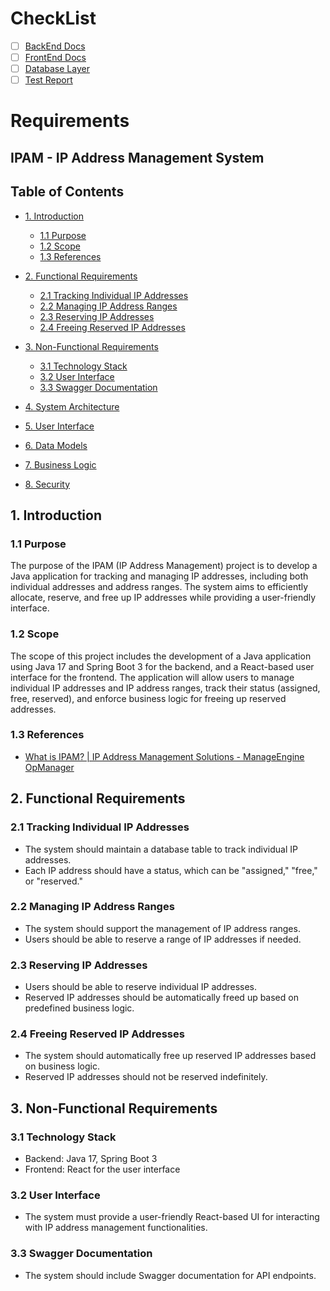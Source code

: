 # CheckList
- [ ] [BackEnd Docs](#task-1)
- [ ] [FrontEnd Docs](#task-2)
- [ ] [Database Layer](#task-3)
- [ ] [Test Report](#task-4)

# Requirements
## IPAM - IP Address Management System

## Table of Contents
- [1. Introduction](#1-introduction)
  - [1.1 Purpose](#11-purpose)
  - [1.2 Scope](#12-scope)
  - [1.3 References](#14-references)

- [2. Functional Requirements](#2-functional-requirements)
  - [2.1 Tracking Individual IP Addresses](#21-tracking-individual-ip-addresses)
  - [2.2 Managing IP Address Ranges](#22-managing-ip-address-ranges)
  - [2.3 Reserving IP Addresses](#23-reserving-ip-addresses)
  - [2.4 Freeing Reserved IP Addresses](#24-freeing-reserved-ip-addresses)

- [3. Non-Functional Requirements](#3-non-functional-requirements)
  - [3.1 Technology Stack](#31-technology-stack)
  - [3.2 User Interface](#32-user-interface)
  - [3.3 Swagger Documentation](#33-swagger-documentation)

- [4. System Architecture](#4-system-architecture)

- [5. User Interface](#5-user-interface)

- [6. Data Models](#6-data-models)

- [7. Business Logic](#7-business-logic)

- [8. Security](#8-security)

## 1. Introduction

### 1.1 Purpose
The purpose of the IPAM (IP Address Management) project is to develop a Java application for tracking and managing IP addresses, including both individual addresses and address ranges. The system aims to efficiently allocate, reserve, and free up IP addresses while providing a user-friendly interface.

### 1.2 Scope
The scope of this project includes the development of a Java application using Java 17 and Spring Boot 3 for the backend, and a React-based user interface for the frontend. The application will allow users to manage individual IP addresses and IP address ranges, track their status (assigned, free, reserved), and enforce business logic for freeing up reserved addresses.

### 1.3 References
- [What is IPAM? | IP Address Management Solutions - ManageEngine OpManager](https://www.manageengine.com/products/oputils/what-is-ipam.html)

## 2. Functional Requirements

### 2.1 Tracking Individual IP Addresses
- The system should maintain a database table to track individual IP addresses.
- Each IP address should have a status, which can be "assigned," "free," or "reserved."

### 2.2 Managing IP Address Ranges
- The system should support the management of IP address ranges.
- Users should be able to reserve a range of IP addresses if needed.

### 2.3 Reserving IP Addresses
- Users should be able to reserve individual IP addresses.
- Reserved IP addresses should be automatically freed up based on predefined business logic.

### 2.4 Freeing Reserved IP Addresses
- The system should automatically free up reserved IP addresses based on business logic.
- Reserved IP addresses should not be reserved indefinitely.

## 3. Non-Functional Requirements

### 3.1 Technology Stack
- Backend: Java 17, Spring Boot 3
- Frontend: React for the user interface

### 3.2 User Interface
- The system must provide a user-friendly React-based UI for interacting with IP address management functionalities.

### 3.3 Swagger Documentation
- The system should include Swagger documentation for API endpoints.
